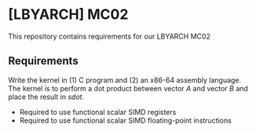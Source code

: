 # [LBYARCH] MC02

This repository contains requirements for our LBYARCH MC02

## Requirements
Write the kernel in (1) C program and (2) an x86-64 assembly language.  The kernel is to perform a dot product between vector *A* and vector *B* and place the result in *sdot*.

- Required to use functional scalar SIMD registers
- Required to use functional scalar SIMD floating-point instructions